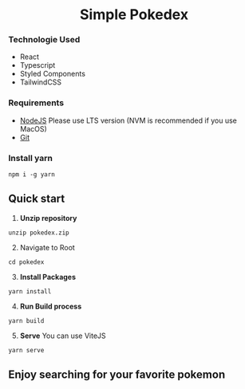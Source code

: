 <h1 align="center">
    Simple Pokedex
</h1>


### Technologie Used
  - React
  - Typescript
  - Styled Components
  - TailwindCSS

### Requirements

* [NodeJS](https://nodejs.org/en/)  Please use LTS version (NVM is recommended if you use MacOS)
* [Git](https://git-scm.com/)

### Install yarn

```shell
npm i -g yarn
```

## Quick start

1. **Unzip repository**

```shell
unzip pokedex.zip
```

2.  Navigate to Root
  
```shell
cd pokedex
```

3.  **Install Packages**

```shell
yarn install
```

4.  **Run Build process**

```shell
yarn build
```

5. **Serve**
You can use ViteJS
```shell
yarn serve
``` 


## **Enjoy searching for your favorite pokemon**
